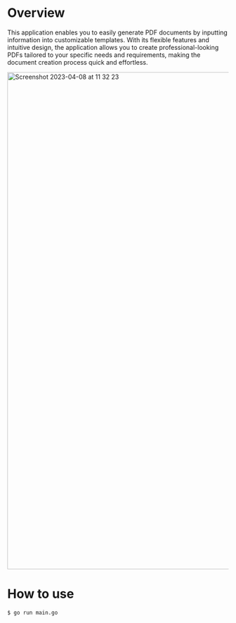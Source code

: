 # Overview

This application enables you to easily generate PDF documents by inputting information into customizable templates. With its flexible features and intuitive design, the application allows you to create professional-looking PDFs tailored to your specific needs and requirements, making the document creation process quick and effortless.

<img width="1131" alt="Screenshot 2023-04-08 at 11 32 23" src="https://user-images.githubusercontent.com/41677855/230737386-094a86d5-40ab-41ce-99a8-7362d8c051f4.png">


# How to use

```
$ go run main.go
```
